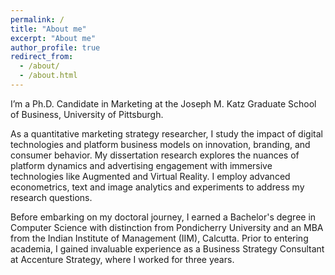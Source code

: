 ```yaml
---
permalink: /
title: "About me"
excerpt: "About me"
author_profile: true
redirect_from: 
  - /about/
  - /about.html
---
```


I’m a Ph.D. Candidate in Marketing at the Joseph M. Katz Graduate School of Business, University of Pittsburgh.

As a quantitative marketing strategy researcher, I study the impact of digital technologies and platform business models on innovation, branding, and consumer behavior. My dissertation research explores the nuances of platform dynamics and advertising engagement with immersive technologies like Augmented and Virtual Reality. I employ advanced econometrics, text and image analytics and experiments to address my research questions.

Before embarking on my doctoral journey, I earned a Bachelor's degree in Computer Science with distinction from Pondicherry University and an MBA from the Indian Institute of Management (IIM), Calcutta. Prior to entering academia, I gained invaluable experience as a Business Strategy Consultant at Accenture Strategy, where I worked for three years.

